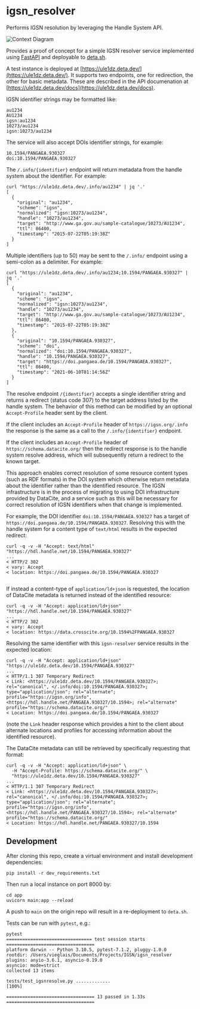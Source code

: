 # igsn_resolver

Performs IGSN resolution by leveraging the Handle System API.

![Context Diagram](https://www.plantuml.com/plantuml/proxy?src=https://raw.githubusercontent.com/datadavev/igsn_resolver/main/UML/context.puml)

Provides a proof of concept for a simple IGSN resolver service implemented using [FastAPI](https://fastapi.tiangolo.com/) and deployable to [deta.sh](https://www.deta.sh/).

A test instance is deployed at [https://ule1dz.deta.dev/](https://ule1dz.deta.dev/). It supports two endpoints, one for redirection, the other for basic metadata. These are described in the API documenation at [https://ule1dz.deta.dev/docs](https://ule1dz.deta.dev/docs).

IGSN identifier strings may be formatted like:

```
au1234
AU1234
igsn:au1234
10273/au1234
igsn:10273/au1234
```

The service will also accept DOIs identifier strings, for example:

```
10.1594/PANGAEA.930327
doi:10.1594/PANGAEA.930327
```

The `/.info/{identifier}` endpoint will return metadata from the handle system about the identifier. For example:

```
curl "https://ule1dz.deta.dev/.info/au1234" | jq '.'
[
  {
    "original": "au1234",
    "scheme": "igsn",
    "normalized": "igsn:10273/au1234",
    "handle": "10273/au1234",
    "target": "http://www.ga.gov.au/sample-catalogue/10273/AU1234",
    "ttl": 86400,
    "timestamp": "2015-07-22T05:19:38Z"
  }
]
```

Multiple identifiers (up to 50) may be sent to the `/.info/` endpoint using a semi-colon as a delimiter. For example:

```
curl "https://ule1dz.deta.dev/.info/au1234;10.1594/PANGAEA.930327" | jq '.'
[
  {
    "original": "au1234",
    "scheme": "igsn",
    "normalized": "igsn:10273/au1234",
    "handle": "10273/au1234",
    "target": "http://www.ga.gov.au/sample-catalogue/10273/AU1234",
    "ttl": 86400,
    "timestamp": "2015-07-22T05:19:38Z"
  },
  {
    "original": "10.1594/PANGAEA.930327",
    "scheme": "doi",
    "normalized": "doi:10.1594/PANGAEA.930327",
    "handle": "10.1594/PANGAEA.930327",
    "target": "https://doi.pangaea.de/10.1594/PANGAEA.930327",
    "ttl": 86400,
    "timestamp": "2021-06-10T01:14:56Z"
  }
]
```

The resolve endpoint `/{identifier}` accepts a single identifier string and returns a redirect (status code 307) to the target address listed by the handle system. The behavior of this method can be modified by an optional `Accept-Profile` header sent by the client.

If the client includes an `Accept-Profile` header of `https://igsn.org/.info` the response is the same as a call to the `/.info/{identifier}` endpoint.

If the client includes an `Accept-Profile` header of `https://schema.datacite.org/` then the redirect response is to the handle system resolve address, which will subsequently return a redirect to the known target.

This approach enables correct resolution of some resource content types (such as RDF formats) in the DOI system which otherwise return metadata about the identifier rather than the identified resource. The IGSN infrastructure is in the process of migrating to using DOI infrastructure provided by DataCite, and a service such as this will be necessary for correct resolution of IGSN identifiers when that change is implemented.

For example, the DOI identifier `doi:10.1594/PANGAEA.930327` has a target of `https://doi.pangaea.de/10.1594/PANGAEA.930327`. Resolving this with the handle system for a content type of `text/html` results in the expected redirect:

```
curl -q -v -H "Accept: text/html" "https://hdl.handle.net/10.1594/PANGAEA.930327"
...
< HTTP/2 302
< vary: Accept
< location: https://doi.pangaea.de/10.1594/PANGAEA.930327


```

If instead a content-type of `application/ld+json` is requested, the location of DataCite metadata is returned instead of the identified resource:

```
curl -q -v -H "Accept: application/ld+json" "https://hdl.handle.net/10.1594/PANGAEA.930327"
...
< HTTP/2 302
< vary: Accept
< location: https://data.crosscite.org/10.1594%2FPANGAEA.930327
```

Resolving the same identifier with this `igsn-resolver` service results in the expected location:

```
curl -q -v -H "Accept: application/ld+json" "https://ule1dz.deta.dev/10.1594/PANGAEA.930327"
...
< HTTP/1.1 307 Temporary Redirect
< Link: <https://ule1dz.deta.dev/10.1594/PANGAEA.930327>; rel="canonical", </.info/doi:10.1594/PANGAEA.930327>; type="application/json"; rel="alternate"; profile="https://igsn.org/info", <https://hdl.handle.net/PANGAEA.930327/10.1594>; rel="alternate" profile="https://schema.datacite.org/"
< Location: https://doi.pangaea.de/10.1594/PANGAEA.930327
```
(note the `Link` header response which provides a hint to the client about alternate locations and profiles for accessing information about the identified resource).

The DataCite metadata can still be retrieved by specifically requesting that format:

```
curl -q -v -H "Accept: application/ld+json" \
  -H "Accept-Profile: https://schema.datacite.org/" \
  "https://ule1dz.deta.dev/10.1594/PANGAEA.930327"
...
< HTTP/1.1 307 Temporary Redirect
< Link: <https://ule1dz.deta.dev/10.1594/PANGAEA.930327>; rel="canonical", </.info/doi:10.1594/PANGAEA.930327>; type="application/json"; rel="alternate"; profile="https://igsn.org/info", <https://hdl.handle.net/PANGAEA.930327/10.1594>; rel="alternate" profile="https://schema.datacite.org/"
< Location: https://hdl.handle.net/PANGAEA.930327/10.1594  
```

## Development

After cloning this repo, create a virtual environment and install development dependencies:

```
pip install -r dev_requirements.txt
```

Then run a local instance on port 8000 by:
```
cd app
uvicorn main:app --reload
```

A push to `main` on the origin repo will result in a re-deployment to `deta.sh`.

Tests can be run with `pytest`, e.g.:

```
pytest
================================ test session starts =================================
platform darwin -- Python 3.10.5, pytest-7.1.2, pluggy-1.0.0
rootdir: /Users/vieglais/Documents/Projects/IGSN/igsn_resolver
plugins: anyio-3.6.1, asyncio-0.19.0
asyncio: mode=strict
collected 13 items

tests/test_igsnresolve.py .............                                        [100%]

================================= 13 passed in 1.33s =================================
```
